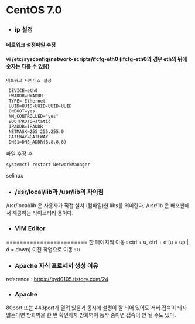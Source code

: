 CentOS 7.0
=====================
- ### ip 설정
#### 네트워크 설정파일 수정
#### vi /etc/sysconfig/network-scripts/ifcfg-eth0 (ifcfg-eth0의 경우 eth의 뒤에 숫자는 다를 수 있음)

```
네트워크 디바이스 설정

 DEVICE=eth0
 HWADDR=HWADDR
 TYPE= Ethernet
 UUID=UUID-UUID-UUID-UUID
 ONBOOT=yes
 NM_CONTROLLED="yes"
 BOOTPROTO=static
 IPADDR=IPADDR
 NETMASK=255.255.255.0
 GATEWAY=GATEWAY
 DNS1=DNS_ADDR(8.8.8.8)
```
파일 수정 후 
```
systemctl restart NetworkManager
```
selinux

- ### /usr/local/lib과 /usr/lib의 차이점
  
/usr/local/lib 은 사용자가 직접 설치 (컴파일)한 libs를 의미한다.
/usr/lib 은 배포판에서 제공하는 라이브러리 용이다.

 - ### VIM Editor
 ========================
 한 페이지씩 이동 : ctrl + u, ctrl + d (u = up | d = down)
 이전 작업으로 이동 : u
 
- ### Apache 자식 프로세서 생성 이유

reference : https://byd0105.tistory.com/24

- ### Apache

80port 또는 443port가 열려 있음과 동시에 설정이 잘 되어 있어도 서버 접속이 되지 않는다면 방화벽을 한 번 확인하자 방화벽이 동작 중이면 접속이 안 될 수도 있다.
